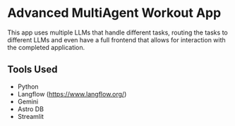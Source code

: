 # Advanced MultiAgent Workout App
This app uses multiple LLMs that handle different tasks, routing the tasks to different LLMs and even have a full frontend that allows for interaction with the completed application.

## Tools Used
+ Python
+ Langflow (https://www.langflow.org/)
+ Gemini
+ Astro DB
+ Streamlit

  



